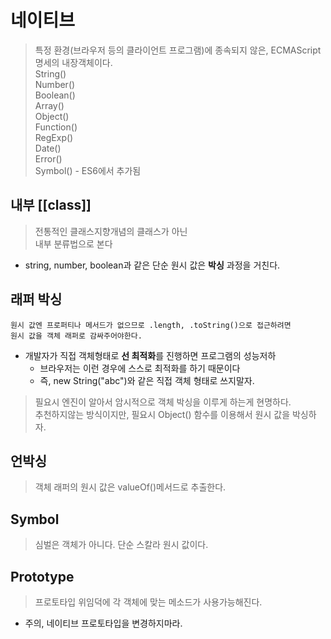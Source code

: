 # 네이티브

> 특정 환경(브라우저 등의 클라이언트 프로그램)에 종속되지 않은,        ECMAScript명세의 내장객체이다.  
> String()  
> Number()  
> Boolean()  
> Array()  
> Object()  
> Function()  
> RegExp()  
> Date()  
> Error()  
> Symbol() - ES6에서 추가됨

내부 [[class]]
----
> 전통적인 클래스지향개념의 클래스가 아닌   
> 내부 분류법으로 본다
- string, number, boolean과 같은 단순 원시 값은 **박싱** 과정을 거친다.
  
## 래퍼 박싱
    원시 값엔 프로퍼티나 메서드가 없으므로 .length, .toString()으로 접근하려면
    원시 값을 객체 래퍼로 감싸주어야한다.

- 개발자가 직접 객체형태로 **선 최적화**를 진행하면 프로그램의 성능저하
  - 브라우저는 이런 경우에 스스로 최적화를 하기 때문이다
  - 즉, new String("abc")와 같은 직접 객체 형태로 쓰지말자.
> 필요시 엔진이 알아서 암시적으로 객체 박싱을 이루게 하는게 현명하다.  
> 추천하지않는 방식이지만, 필요시 Object() 함수를 이용해서 원시 값을 박싱하자.

## 언박싱
> 객체 래퍼의 원시 값은 valueOf()메서드로 추출한다.



Symbol
----
> 심벌은 객체가 아니다. 단순 스칼라 원시 값이다.

Prototype
-----
> 프로토타입 위임덕에 각 객체에 맞는 메소드가 사용가능해진다.

- 주의, 네이티브 프로토타입을 변경하지마라.
